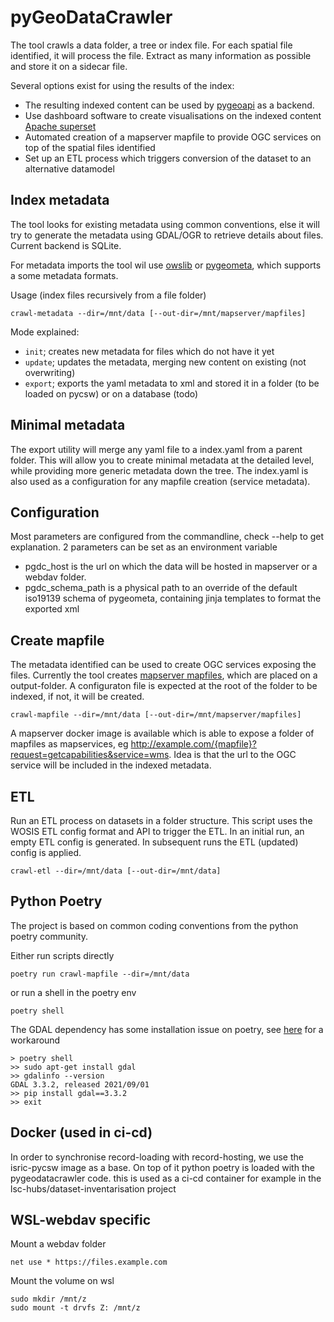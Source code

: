 # pyGeoDataCrawler

The tool crawls a data folder, a tree or index file. For each spatial file identified, it will process the file. Extract as many information as possible and store it on a sidecar file. 

Several options exist for using the results of the index:

- The resulting indexed content can be used by [pygeoapi](http://pygeoapi.io) as a backend.
- Use dashboard software to create visualisations on the indexed content [Apache superset](https://superset.apache.org/)
- Automated creation of a mapserver mapfile to provide OGC services on top of the spatial files identified
- Set up an ETL process which triggers conversion of the dataset to an alternative datamodel


## Index metadata

The tool looks for existing metadata using common conventions, else it will try to generate the metadata 
using GDAL/OGR to retrieve details about files. Current backend is SQLite.

For metadata imports the tool wil use [owslib](https://github.com/geopython/owslib) or [pygeometa](https://github.com/geopython/pygeometa), which supports a some metadata formats. 

Usage (index files recursively from a file folder)

```
crawl-metadata --dir=/mnt/data [--out-dir=/mnt/mapserver/mapfiles]
```

Mode explained:

- `init`; creates new metadata for files which do not have it yet
- `update`; updates the metadata, merging new content on existing (not overwriting)
- `export`; exports the yaml metadata to xml and stored it in a folder (to be loaded on pycsw) or on a database (todo)

## Minimal metadata

The export utility will merge any yaml file to a index.yaml from a parent folder. This will allow you to create minimal metadata at the detailed level, while providing more generic metadata down the tree. The index.yaml is also used as a configuration for any mapfile creation (service metadata).

## Configuration

Most parameters are configured from the commandline, check --help to get explanation.
2 parameters can be set as an environment variable

- pgdc_host is the url on which the data will be hosted in mapserver or a webdav folder.
- pgdc_schema_path is a physical path to an override of the default iso19139 schema of pygeometa, containing jinja templates to format the exported xml

## Create mapfile


The metadata identified can be used to create OGC services exposing the files. Currently the tool creates [mapserver mapfiles](https://www.mapserver.org/mapfile/), which are placed on a output-folder. A configuraton file is expected at the root of the folder to be indexed, if not, it will be created.

```
crawl-mapfile --dir=/mnt/data [--out-dir=/mnt/mapserver/mapfiles]
```

A mapserver docker image is available which is able to expose a folder of mapfiles as mapservices, eg http://example.com/{mapfile}?request=getcapabilities&service=wms.
Idea is that the url to the OGC service will be included in the indexed metadata.

## ETL

Run an ETL process on datasets in a folder structure. This script uses the WOSIS ETL config format and API to trigger the ETL.
In an initial run, an empty ETL config is generated. In subsequent runs the ETL (updated) config is applied.

```
crawl-etl --dir=/mnt/data [--out-dir=/mnt/data]
```

## Python Poetry

The project is based on common coding conventions from the python poetry community.

Either run scripts directly

```
poetry run crawl-mapfile --dir=/mnt/data
```

or run a shell in the poetry env

```
poetry shell
```

The GDAL dependency has some installation issue on poetry, see [here](https://stackoverflow.com/a/70986804) for a workaround

```
> poetry shell
>> sudo apt-get install gdal
>> gdalinfo --version
GDAL 3.3.2, released 2021/09/01
>> pip install gdal==3.3.2
>> exit
```

## Docker (used in ci-cd)

In order to synchronise record-loading with record-hosting, we use the isric-pycsw image as a base.
On top of it python poetry is loaded with the pygeodatacrawler code. this is used as a ci-cd container for example 
in the lsc-hubs/dataset-inventarisation project


## WSL-webdav specific

Mount a webdav folder

```
net use * https://files.example.com
```

Mount the volume on wsl

```
sudo mkdir /mnt/z
sudo mount -t drvfs Z: /mnt/z
```


